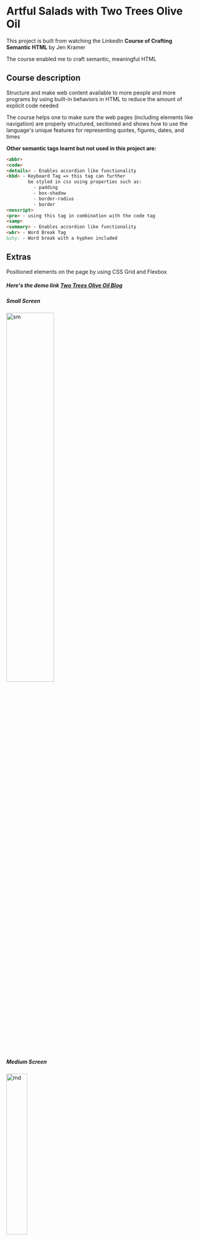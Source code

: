# Artful Salads with Two Trees Olive Oil 

This project is built from watching the LinkedIn __Course of Crafting Semantic HTML__ by Jen Kramer

The course enabled me to craft semantic, meaningful HTML

## Course description

Structure and make web content available to more people and more programs by using built-in behaviors in HTML to reduce the amount of explicit code needed 

The course helps one to make sure the web pages (including elements like navigation) are properly structured, sectioned and shows how to use the language's unique features for representing quotes, figures, dates, and times

__Other semantic tags learnt but not used in this project are:__

```html
<abbr>
<code>
<details> - Enables accordion like functionality
<kbd> - Keyboard Tag => this tag can further 
        be styled in css using properties such as: 
          - padding
          - box-shadow
          - border-radius 
          - border
<noscript>
<pre> - using this tag in combination with the code tag
<samp>
<summary> - Enables accordion like functionality
<wbr> - Word Break Tag
&shy; - Word break with a hyphen included
```

## Extras
Positioned elements on the page by using CSS Grid and Flexbox

##### Here's the demo link [Two Trees Olive Oil Blog](https://playful-cupcake-3d8c9f.netlify.app/ "Two trees olive oil")

##### Small Screen

<img width="50%" alt="sm" src="https://user-images.githubusercontent.com/83452606/220663368-7646b9e3-5eb7-4fab-9718-102cbb9d33e1.png">

##### Medium Screen

<img width="33%" alt="md" src="https://user-images.githubusercontent.com/83452606/220663461-c1183079-bf47-49a5-ab9d-adfe990c0866.png">

##### Large Screen

<img width="100%" alt="lg" src="https://user-images.githubusercontent.com/83452606/220663535-f81e6384-3344-4ca2-bdef-1b3946300d14.png">

